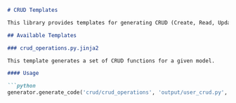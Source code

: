 
```markdown
# CRUD Templates

This library provides templates for generating CRUD (Create, Read, Update, Delete) operations. These templates are designed to work with SQLAlchemy and can be easily customized to fit your project's needs.

## Available Templates

### crud_operations.py.jinja2

This template generates a set of CRUD functions for a given model.

#### Usage

```python
generator.generate_code('crud/crud_operations', 'output/user_crud.py', model_name='User', fields=['id', 'name', 'email'])